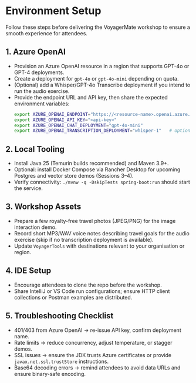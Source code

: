 # Environment Setup

Follow these steps before delivering the VoyagerMate workshop to ensure a smooth experience for attendees.

## 1. Azure OpenAI
- Provision an Azure OpenAI resource in a region that supports GPT-4o or GPT-4 deployments.
- Create a deployment for `gpt-4o` or `gpt-4o-mini` depending on quota.
- (Optional) add a Whisper/GPT-4o Transcribe deployment if you intend to run the audio exercise.
- Provide the endpoint URL and API key, then share the expected environment variables:
  ```bash
  export AZURE_OPENAI_ENDPOINT="https://<resource-name>.openai.azure.com"
  export AZURE_OPENAI_API_KEY="<api-key>"
  export AZURE_OPENAI_CHAT_DEPLOYMENT="gpt-4o-mini"
  export AZURE_OPENAI_TRANSCRIPTION_DEPLOYMENT="whisper-1"   # optional
  ```

## 2. Local Tooling
- Install Java 25 (Temurin builds recommended) and Maven 3.9+.
- Optional: install Docker Compose via Rancher Desktop for upcoming Postgres and vector store demos (Sessions 3–4).
- Verify connectivity: `./mvnw -q -DskipTests spring-boot:run` should start the service.

## 3. Workshop Assets
- Prepare a few royalty-free travel photos (JPEG/PNG) for the image interaction demo.
- Record short MP3/WAV voice notes describing travel goals for the audio exercise (skip if no transcription deployment is available).
- Update `VoyagerTools` with destinations relevant to your organisation or region.

## 4. IDE Setup
- Encourage attendees to clone the repo before the workshop.
- Share IntelliJ or VS Code run configurations; ensure HTTP client collections or Postman examples are distributed.

## 5. Troubleshooting Checklist
- 401/403 from Azure OpenAI → re-issue API key, confirm deployment name.
- Rate limits → reduce concurrency, adjust temperature, or stagger demos.
- SSL issues → ensure the JDK trusts Azure certificates or provide `javax.net.ssl.trustStore` instructions.
- Base64 decoding errors → remind attendees to avoid data URLs and ensure binary-safe encoding.

